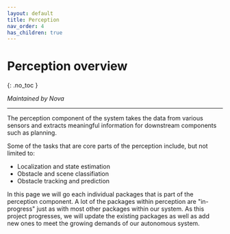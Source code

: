 ```yaml
---
layout: default
title: Perception
nav_order: 4
has_children: true
---
```


# Perception overview
{: .no_toc }

*Maintained by Nova*

---

The perception component of the system takes the data from various sensors and extracts meaningful information for downstream components such as planning.

Some of the tasks that are core parts of the perception include, but not limited to:
- Localization and state estimation
- Obstacle and scene classifiation
- Obstacle tracking and prediction

In this page we will go each individual packages that is part of the perception component. A lot of the packages within perception are "in-progress" just as with most other packages within our system. As this project progresses, we will update the existing packages as well as add new ones to meet the growing demands of our autonomous system.




